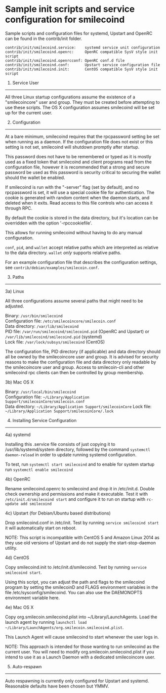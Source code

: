 Sample init scripts and service configuration for smilecoind
==========================================================

Sample scripts and configuration files for systemd, Upstart and OpenRC
can be found in the contrib/init folder.

    contrib/init/smilecoind.service:    systemd service unit configuration
    contrib/init/smilecoind.openrc:     OpenRC compatible SysV style init script
    contrib/init/smilecoind.openrcconf: OpenRC conf.d file
    contrib/init/smilecoind.conf:       Upstart service configuration file
    contrib/init/smilecoind.init:       CentOS compatible SysV style init script

1. Service User
---------------------------------

All three Linux startup configurations assume the existence of a "smilecoincore" user
and group.  They must be created before attempting to use these scripts.
The OS X configuration assumes smilecoind will be set up for the current user.

2. Configuration
---------------------------------

At a bare minimum, smilecoind requires that the rpcpassword setting be set
when running as a daemon.  If the configuration file does not exist or this
setting is not set, smilecoind will shutdown promptly after startup.

This password does not have to be remembered or typed as it is mostly used
as a fixed token that smilecoind and client programs read from the configuration
file, however it is recommended that a strong and secure password be used
as this password is security critical to securing the wallet should the
wallet be enabled.

If smilecoind is run with the "-server" flag (set by default), and no rpcpassword is set,
it will use a special cookie file for authentication. The cookie is generated with random
content when the daemon starts, and deleted when it exits. Read access to this file
controls who can access it through RPC.

By default the cookie is stored in the data directory, but it's location can be overridden
with the option '-rpccookiefile'.

This allows for running smilecoind without having to do any manual configuration.

`conf`, `pid`, and `wallet` accept relative paths which are interpreted as
relative to the data directory. `wallet` *only* supports relative paths.

For an example configuration file that describes the configuration settings,
see `contrib/debian/examples/smilecoin.conf`.

3. Paths
---------------------------------

3a) Linux

All three configurations assume several paths that might need to be adjusted.

Binary:              `/usr/bin/smilecoind`  
Configuration file:  `/etc/smilecoincore/smilecoin.conf`  
Data directory:      `/var/lib/smilecoind`  
PID file:            `/var/run/smilecoind/smilecoind.pid` (OpenRC and Upstart) or `/var/lib/smilecoind/smilecoind.pid` (systemd)  
Lock file:           `/var/lock/subsys/smilecoind` (CentOS)  

The configuration file, PID directory (if applicable) and data directory
should all be owned by the smilecoincore user and group.  It is advised for security
reasons to make the configuration file and data directory only readable by the
smilecoincore user and group.  Access to smilecoin-cli and other smilecoind rpc clients
can then be controlled by group membership.

3b) Mac OS X

Binary:              `/usr/local/bin/smilecoind`  
Configuration file:  `~/Library/Application Support/smilecoinCore/smilecoin.conf`  
Data directory:      `~/Library/Application Support/smilecoinCore`
Lock file:           `~/Library/Application Support/smilecoinCore/.lock`

4. Installing Service Configuration
-----------------------------------

4a) systemd

Installing this .service file consists of just copying it to
/usr/lib/systemd/system directory, followed by the command
`systemctl daemon-reload` in order to update running systemd configuration.

To test, run `systemctl start smilecoind` and to enable for system startup run
`systemctl enable smilecoind`

4b) OpenRC

Rename smilecoind.openrc to smilecoind and drop it in /etc/init.d.  Double
check ownership and permissions and make it executable.  Test it with
`/etc/init.d/smilecoind start` and configure it to run on startup with
`rc-update add smilecoind`

4c) Upstart (for Debian/Ubuntu based distributions)

Drop smilecoind.conf in /etc/init.  Test by running `service smilecoind start`
it will automatically start on reboot.

NOTE: This script is incompatible with CentOS 5 and Amazon Linux 2014 as they
use old versions of Upstart and do not supply the start-stop-daemon utility.

4d) CentOS

Copy smilecoind.init to /etc/init.d/smilecoind. Test by running `service smilecoind start`.

Using this script, you can adjust the path and flags to the smilecoind program by
setting the smilecoinD and FLAGS environment variables in the file
/etc/sysconfig/smilecoind. You can also use the DAEMONOPTS environment variable here.

4e) Mac OS X

Copy org.smilecoin.smilecoind.plist into ~/Library/LaunchAgents. Load the launch agent by
running `launchctl load ~/Library/LaunchAgents/org.smilecoin.smilecoind.plist`.

This Launch Agent will cause smilecoind to start whenever the user logs in.

NOTE: This approach is intended for those wanting to run smilecoind as the current user.
You will need to modify org.smilecoin.smilecoind.plist if you intend to use it as a
Launch Daemon with a dedicated smilecoincore user.

5. Auto-respawn
-----------------------------------

Auto respawning is currently only configured for Upstart and systemd.
Reasonable defaults have been chosen but YMMV.

